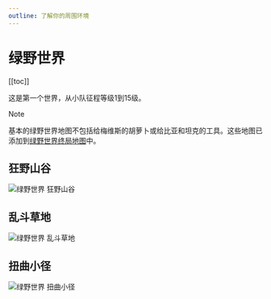 ```yaml
---
outline: 了解你的周围环境
---
```


# 绿野世界

[[toc]]

这是第一个世界，从小队征程等级1到15级。

> [!NOTE]
> 基本的绿野世界地图不包括给梅维斯的胡萝卜或给比亚和坦克的工具。这些地图已添加到[绿野世界终局地图](/sb/maps_w1e)中。

## 狂野山谷

![绿野世界 狂野山谷](/assets/sb_maps_1_g_1.png)

## 乱斗草地

![绿野世界 乱斗草地](/assets/sb_maps_1_g_2.png)

## 扭曲小径

![绿野世界 扭曲小径](/assets/sb_maps_1_g_3.png)
